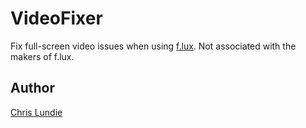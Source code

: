 # VideoFixer

Fix full-screen video issues when using [f.lux](https://justgetflux.com). Not associated with the makers of f.lux.

## Author

[Chris Lundie](https://www.lundie.ca/)
